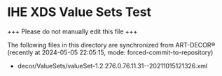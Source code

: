 # IHE XDS Value Sets Test

+++ Please do not manually edit this file +++

The following files in this directory are synchronized from ART-DECOR® (recently at 2024-05-05 22:05:15, mode: forced-commit-to-repository)

* decor/ValueSets/valueSet-1.2.276.0.76.11.31--20211015121326.xml
